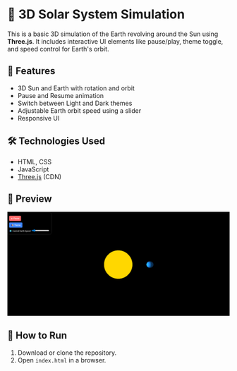 # 🌌 3D Solar System Simulation

This is a basic 3D simulation of the Earth revolving around the Sun using **Three.js**. It includes interactive UI elements like pause/play, theme toggle, and speed control for Earth's orbit.

## 🚀 Features

- 3D Sun and Earth with rotation and orbit
- Pause and Resume animation
- Switch between Light and Dark themes
- Adjustable Earth orbit speed using a slider
- Responsive UI

## 🛠️ Technologies Used

- HTML, CSS
- JavaScript
- [Three.js](https://threejs.org/) (CDN)

## 📸 Preview

![Screenshot](./screenshot/home.png)

## 📂 How to Run

1. Download or clone the repository.
2. Open `index.html` in a browser.


